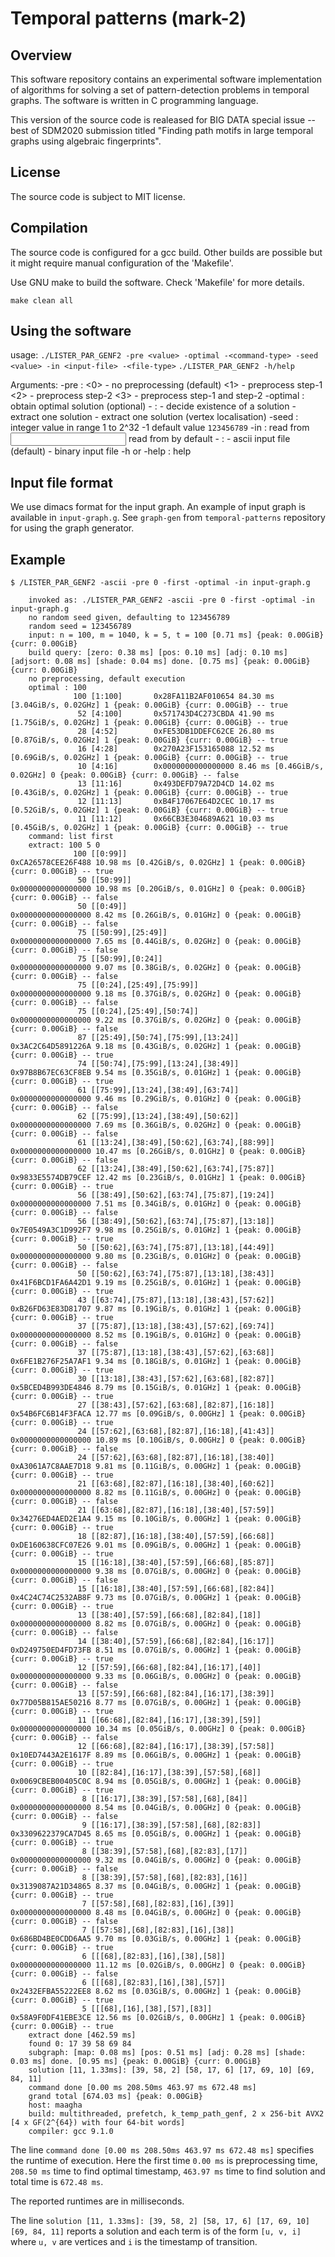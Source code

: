 # Temporal patterns (mark-2)

## Overview
This software repository contains an experimental software implementation of algorithms for solving a set of pattern-detection problems in temporal graphs. The software is written in C programming language.

This version of the source code is realeased for BIG DATA special issue -- best of SDM2020 submission titled "Finding path motifs in large temporal graphs using algebraic fingerprints".

## License
The source code is subject to MIT license.

## Compilation
The source code is configured for a gcc build. Other builds are possible but it might require manual configuration of the 'Makefile'.

Use GNU make to build the software. Check 'Makefile' for more details.

`make clean all`

## Using the software
usage:  `./LISTER_PAR_GENF2 -pre <value> -optimal -<command-type> -seed <value> -in <input-file> -<file-type>`
        `./LISTER_PAR_GENF2 -h/help`

Arguments:
        -pre <value>      : <0>   -  no preprocessing (default)
                            <1>   -  preprocess step-1
                            <2>   -  preprocess step-2
                            <3>   -  preprocess step-1 and step-2
        -optimal          : obtain optimal solution (optional)
        -<command-type>   : <oracle>     - decide existence of a solution
                            <first>      - extract one solution
                            <first-vloc> - extract one solution (vertex localisation)
        -seed <value>     : integer value in range 1 to 2^32 -1
                            default value `123456789`
        -in <input-file>  : read from <input file>
                            read from <stdin> by default
        -<file-type>      : <ascii>  - ascii input file (default)
                            <bin>    - binary input file
        -h or -help       : help

## Input file format
We use dimacs format for the input graph. An example of input graph is available in `input-graph.g`. See `graph-gen` from `temporal-patterns` repository for using the graph generator. 

## Example

`$ /LISTER_PAR_GENF2 -ascii -pre 0 -first -optimal -in input-graph.g`  

        invoked as: ./LISTER_PAR_GENF2 -ascii -pre 0 -first -optimal -in input-graph.g
        no random seed given, defaulting to 123456789
        random seed = 123456789
        input: n = 100, m = 1040, k = 5, t = 100 [0.71 ms] {peak: 0.00GiB} {curr: 0.00GiB}
        build query: [zero: 0.38 ms] [pos: 0.10 ms] [adj: 0.10 ms] [adjsort: 0.08 ms] [shade: 0.04 ms] done. [0.75 ms] {peak: 0.00GiB} {curr: 0.00GiB}
        no preprocessing, default execution
        optimal : 100
                  100 [1:100]       0x28FA11B2AF010654 84.30 ms [3.04GiB/s, 0.02GHz] 1 {peak: 0.00GiB} {curr: 0.00GiB} -- true
                   52 [4:100]       0x571743D4C273CBDA 41.90 ms [1.75GiB/s, 0.02GHz] 1 {peak: 0.00GiB} {curr: 0.00GiB} -- true
                   28 [4:52]        0xFE53DB1DDEFC62CE 26.80 ms [0.87GiB/s, 0.02GHz] 1 {peak: 0.00GiB} {curr: 0.00GiB} -- true
                   16 [4:28]        0x270A23F153165088 12.52 ms [0.69GiB/s, 0.02GHz] 1 {peak: 0.00GiB} {curr: 0.00GiB} -- true
                   10 [4:16]        0x0000000000000000 8.46 ms [0.46GiB/s, 0.02GHz] 0 {peak: 0.00GiB} {curr: 0.00GiB} -- false
                   13 [11:16]       0x493DEFD79A72D4CD 14.02 ms [0.43GiB/s, 0.02GHz] 1 {peak: 0.00GiB} {curr: 0.00GiB} -- true
                   12 [11:13]       0xB4F17067E64D2CEC 10.17 ms [0.52GiB/s, 0.02GHz] 1 {peak: 0.00GiB} {curr: 0.00GiB} -- true
                   11 [11:12]       0x66CB3E304689A621 10.03 ms [0.45GiB/s, 0.02GHz] 1 {peak: 0.00GiB} {curr: 0.00GiB} -- true
        command: list first
        extract: 100 5 0
                  100 [[0:99]]                                                                                                  0xCA26578CEE26F488 10.98 ms [0.42GiB/s, 0.02GHz] 1 {peak: 0.00GiB} {curr: 0.00GiB} -- true
                   50 [[50:99]]                                                                                                 0x0000000000000000 10.98 ms [0.20GiB/s, 0.01GHz] 0 {peak: 0.00GiB} {curr: 0.00GiB} -- false
                   50 [[0:49]]                                                                                                  0x0000000000000000 8.42 ms [0.26GiB/s, 0.01GHz] 0 {peak: 0.00GiB} {curr: 0.00GiB} -- false
                   75 [[50:99],[25:49]]                                                                                         0x0000000000000000 7.65 ms [0.44GiB/s, 0.02GHz] 0 {peak: 0.00GiB} {curr: 0.00GiB} -- false
                   75 [[50:99],[0:24]]                                                                                          0x0000000000000000 9.07 ms [0.38GiB/s, 0.02GHz] 0 {peak: 0.00GiB} {curr: 0.00GiB} -- false
                   75 [[0:24],[25:49],[75:99]]                                                                                  0x0000000000000000 9.18 ms [0.37GiB/s, 0.02GHz] 0 {peak: 0.00GiB} {curr: 0.00GiB} -- false
                   75 [[0:24],[25:49],[50:74]]                                                                                  0x0000000000000000 9.22 ms [0.37GiB/s, 0.02GHz] 0 {peak: 0.00GiB} {curr: 0.00GiB} -- false
                   87 [[25:49],[50:74],[75:99],[13:24]]                                                                         0x3AC2C64D5891226A 9.18 ms [0.43GiB/s, 0.02GHz] 1 {peak: 0.00GiB} {curr: 0.00GiB} -- true
                   74 [[50:74],[75:99],[13:24],[38:49]]                                                                         0x97B8B67EC63CF8EB 9.54 ms [0.35GiB/s, 0.01GHz] 1 {peak: 0.00GiB} {curr: 0.00GiB} -- true
                   61 [[75:99],[13:24],[38:49],[63:74]]                                                                         0x0000000000000000 9.46 ms [0.29GiB/s, 0.01GHz] 0 {peak: 0.00GiB} {curr: 0.00GiB} -- false
                   62 [[75:99],[13:24],[38:49],[50:62]]                                                                         0x0000000000000000 7.69 ms [0.36GiB/s, 0.02GHz] 0 {peak: 0.00GiB} {curr: 0.00GiB} -- false
                   61 [[13:24],[38:49],[50:62],[63:74],[88:99]]                                                                 0x0000000000000000 10.47 ms [0.26GiB/s, 0.01GHz] 0 {peak: 0.00GiB} {curr: 0.00GiB} -- false
                   62 [[13:24],[38:49],[50:62],[63:74],[75:87]]                                                                 0x9833E5574DB79CEF 12.42 ms [0.23GiB/s, 0.01GHz] 1 {peak: 0.00GiB} {curr: 0.00GiB} -- true
                   56 [[38:49],[50:62],[63:74],[75:87],[19:24]]                                                                 0x0000000000000000 7.51 ms [0.34GiB/s, 0.01GHz] 0 {peak: 0.00GiB} {curr: 0.00GiB} -- false
                   56 [[38:49],[50:62],[63:74],[75:87],[13:18]]                                                                 0x7E0549A3C1D992F7 9.98 ms [0.25GiB/s, 0.01GHz] 1 {peak: 0.00GiB} {curr: 0.00GiB} -- true
                   50 [[50:62],[63:74],[75:87],[13:18],[44:49]]                                                                 0x0000000000000000 9.80 ms [0.23GiB/s, 0.01GHz] 0 {peak: 0.00GiB} {curr: 0.00GiB} -- false
                   50 [[50:62],[63:74],[75:87],[13:18],[38:43]]                                                                 0x41F6BCD1FA6A42D1 9.19 ms [0.25GiB/s, 0.01GHz] 1 {peak: 0.00GiB} {curr: 0.00GiB} -- true
                   43 [[63:74],[75:87],[13:18],[38:43],[57:62]]                                                                 0xB26FD63E83D81707 9.87 ms [0.19GiB/s, 0.01GHz] 1 {peak: 0.00GiB} {curr: 0.00GiB} -- true
                   37 [[75:87],[13:18],[38:43],[57:62],[69:74]]                                                                 0x0000000000000000 8.52 ms [0.19GiB/s, 0.01GHz] 0 {peak: 0.00GiB} {curr: 0.00GiB} -- false
                   37 [[75:87],[13:18],[38:43],[57:62],[63:68]]                                                                 0x6FE1B276F25A7AF1 9.34 ms [0.18GiB/s, 0.01GHz] 1 {peak: 0.00GiB} {curr: 0.00GiB} -- true
                   30 [[13:18],[38:43],[57:62],[63:68],[82:87]]                                                                 0x5BCED4B993DE4846 8.79 ms [0.15GiB/s, 0.01GHz] 1 {peak: 0.00GiB} {curr: 0.00GiB} -- true
                   27 [[38:43],[57:62],[63:68],[82:87],[16:18]]                                                                 0x54B6FC6B14F3FACA 12.77 ms [0.09GiB/s, 0.00GHz] 1 {peak: 0.00GiB} {curr: 0.00GiB} -- true
                   24 [[57:62],[63:68],[82:87],[16:18],[41:43]]                                                                 0x0000000000000000 10.89 ms [0.10GiB/s, 0.00GHz] 0 {peak: 0.00GiB} {curr: 0.00GiB} -- false
                   24 [[57:62],[63:68],[82:87],[16:18],[38:40]]                                                                 0xA3061A7C8AAE7D18 9.81 ms [0.11GiB/s, 0.00GHz] 1 {peak: 0.00GiB} {curr: 0.00GiB} -- true
                   21 [[63:68],[82:87],[16:18],[38:40],[60:62]]                                                                 0x0000000000000000 8.82 ms [0.11GiB/s, 0.00GHz] 0 {peak: 0.00GiB} {curr: 0.00GiB} -- false
                   21 [[63:68],[82:87],[16:18],[38:40],[57:59]]                                                                 0x34276ED4AED2E1A4 9.15 ms [0.10GiB/s, 0.00GHz] 1 {peak: 0.00GiB} {curr: 0.00GiB} -- true
                   18 [[82:87],[16:18],[38:40],[57:59],[66:68]]                                                                 0xDE160638CFC07E26 9.01 ms [0.09GiB/s, 0.00GHz] 1 {peak: 0.00GiB} {curr: 0.00GiB} -- true
                   15 [[16:18],[38:40],[57:59],[66:68],[85:87]]                                                                 0x0000000000000000 9.38 ms [0.07GiB/s, 0.00GHz] 0 {peak: 0.00GiB} {curr: 0.00GiB} -- false
                   15 [[16:18],[38:40],[57:59],[66:68],[82:84]]                                                                 0x4C24C74C2532AB8F 9.73 ms [0.07GiB/s, 0.00GHz] 1 {peak: 0.00GiB} {curr: 0.00GiB} -- true
                   13 [[38:40],[57:59],[66:68],[82:84],[18]]                                                                    0x0000000000000000 8.82 ms [0.07GiB/s, 0.00GHz] 0 {peak: 0.00GiB} {curr: 0.00GiB} -- false
                   14 [[38:40],[57:59],[66:68],[82:84],[16:17]]                                                                 0xD249750ED4FD73FB 8.51 ms [0.07GiB/s, 0.00GHz] 1 {peak: 0.00GiB} {curr: 0.00GiB} -- true
                   12 [[57:59],[66:68],[82:84],[16:17],[40]]                                                                    0x0000000000000000 9.33 ms [0.06GiB/s, 0.00GHz] 0 {peak: 0.00GiB} {curr: 0.00GiB} -- false
                   13 [[57:59],[66:68],[82:84],[16:17],[38:39]]                                                                 0x77D05B815AE50216 8.77 ms [0.07GiB/s, 0.00GHz] 1 {peak: 0.00GiB} {curr: 0.00GiB} -- true
                   11 [[66:68],[82:84],[16:17],[38:39],[59]]                                                                    0x0000000000000000 10.34 ms [0.05GiB/s, 0.00GHz] 0 {peak: 0.00GiB} {curr: 0.00GiB} -- false
                   12 [[66:68],[82:84],[16:17],[38:39],[57:58]]                                                                 0x10ED7443A2E1617F 8.89 ms [0.06GiB/s, 0.00GHz] 1 {peak: 0.00GiB} {curr: 0.00GiB} -- true
                   10 [[82:84],[16:17],[38:39],[57:58],[68]]                                                                    0x0069CBEB00405C0C 8.94 ms [0.05GiB/s, 0.00GHz] 1 {peak: 0.00GiB} {curr: 0.00GiB} -- true
                    8 [[16:17],[38:39],[57:58],[68],[84]]                                                                       0x0000000000000000 8.54 ms [0.04GiB/s, 0.00GHz] 0 {peak: 0.00GiB} {curr: 0.00GiB} -- false
                    9 [[16:17],[38:39],[57:58],[68],[82:83]]                                                                    0x3309622379CA7D45 8.65 ms [0.05GiB/s, 0.00GHz] 1 {peak: 0.00GiB} {curr: 0.00GiB} -- true
                    8 [[38:39],[57:58],[68],[82:83],[17]]                                                                       0x0000000000000000 9.32 ms [0.04GiB/s, 0.00GHz] 0 {peak: 0.00GiB} {curr: 0.00GiB} -- false
                    8 [[38:39],[57:58],[68],[82:83],[16]]                                                                       0x3139087A21D34865 8.37 ms [0.04GiB/s, 0.00GHz] 1 {peak: 0.00GiB} {curr: 0.00GiB} -- true
                    7 [[57:58],[68],[82:83],[16],[39]]                                                                          0x0000000000000000 8.48 ms [0.04GiB/s, 0.00GHz] 0 {peak: 0.00GiB} {curr: 0.00GiB} -- false
                    7 [[57:58],[68],[82:83],[16],[38]]                                                                          0x686BD4BE0CDD6AA5 9.70 ms [0.03GiB/s, 0.00GHz] 1 {peak: 0.00GiB} {curr: 0.00GiB} -- true
                    6 [[[68],[82:83],[16],[38],[58]]                                                                            0x0000000000000000 11.12 ms [0.02GiB/s, 0.00GHz] 0 {peak: 0.00GiB} {curr: 0.00GiB} -- false
                    6 [[[68],[82:83],[16],[38],[57]]                                                                            0x2432EFBA55222EE8 8.62 ms [0.03GiB/s, 0.00GHz] 1 {peak: 0.00GiB} {curr: 0.00GiB} -- true
                    5 [[[68],[16],[38],[57],[83]]                                                                               0x58A9F0DF41EBE3CE 12.56 ms [0.02GiB/s, 0.00GHz] 1 {peak: 0.00GiB} {curr: 0.00GiB} -- true
        extract done [462.59 ms]
        found 0: 17 39 58 69 84
        subgraph: [map: 0.08 ms] [pos: 0.51 ms] [adj: 0.28 ms] [shade: 0.03 ms] done. [0.95 ms] {peak: 0.00GiB} {curr: 0.00GiB}
        solution [11, 1.33ms]: [39, 58, 2] [58, 17, 6] [17, 69, 10] [69, 84, 11]
        command done [0.00 ms 208.50ms 463.97 ms 672.48 ms]
        grand total [674.03 ms] {peak: 0.00GiB}
        host: maagha
        build: multithreaded, prefetch, k_temp_path_genf, 2 x 256-bit AVX2 [4 x GF(2^{64}) with four 64-bit words]
        compiler: gcc 9.1.0

The line `command done [0.00 ms 208.50ms 463.97 ms 672.48 ms]` specifies the runtime of execution. Here the first time `0.00 ms` is preprocessing time, `208.50 ms` time to find optimal timestamp, `463.97 ms` time to find solution and total time is `672.48 ms`.  

The reported runtimes are in milliseconds.

The line `solution [11, 1.33ms]: [39, 58, 2] [58, 17, 6] [17, 69, 10] [69, 84, 11]` reports a solution and each term is of the form `[u, v, i]` where `u, v` are vertices and `i` is the timestamp of transition.

